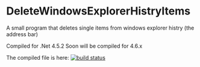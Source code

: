 # DeleteWindowsExplorerHistryItems
A small program that deletes single items from windows explorer histry (the address bar)


Compiled for .Net 4.5.2
Soon will be compiled for 4.6.x

The compiled file is here:
[![build status](https://Git.Pleven-DaGe.Net/root/DeleteWindowsExplorerHistryItems/badges/master/build.svg)](https://Git.Pleven-DaGe.Net/root/DeleteWindowsExplorerHistryItems/builds/)